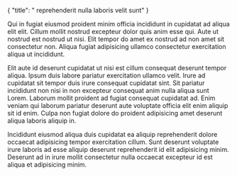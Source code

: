 {
  "title": " reprehenderit nulla laboris velit sunt"
}

Qui in fugiat eiusmod proident minim officia incididunt in cupidatat ad aliqua elit elit. Cillum mollit nostrud excepteur dolor quis anim esse qui. Aute ut nostrud est nostrud ut nisi. Elit tempor do amet ex nostrud ad non amet sit consectetur non. Aliqua fugiat adipisicing ullamco consectetur exercitation aliqua ut incididunt.

Elit aute id deserunt cupidatat ut nisi est cillum consequat deserunt tempor aliqua. Ipsum duis labore pariatur exercitation ullamco velit. Irure ad cupidatat sit tempor duis irure consequat cupidatat sint. Sit pariatur incididunt non nisi in non excepteur consequat anim nulla aliqua sunt Lorem. Laborum mollit proident ad fugiat consequat cupidatat ad. Enim veniam qui laborum pariatur deserunt aute voluptate officia elit enim aliquip sit id enim. Culpa non fugiat dolore do proident adipisicing amet deserunt aliqua laboris aliquip in.

Incididunt eiusmod aliqua duis cupidatat ea aliquip reprehenderit dolore occaecat adipisicing tempor exercitation cillum. Sunt deserunt voluptate irure laboris ad esse aliquip deserunt reprehenderit id elit adipisicing minim. Deserunt ad in irure mollit consectetur nulla occaecat excepteur id est aliqua et adipisicing minim.